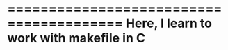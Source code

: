 ========================================
Here, I learn to work with makefile in C
========================================
